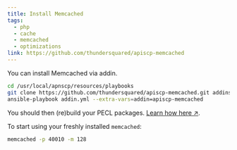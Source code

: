 ```yaml
---
title: Install Memcached
tags:
  - php
  - cache
  - memcached
  - optimizations
link: https://github.com/thundersquared/apiscp-memcached
---
```


You can install Memcached via addin.

```bash
cd /usr/local/apnscp/resources/playbooks
git clone https://github.com/thundersquared/apiscp-memcached.git addins/apiscp-memcached
ansible-playbook addin.yml --extra-vars=addin=apiscp-memcached
```

You should then (re)build your PECL packages. [Learn how here ↗](./install-php-pecl-modules).

To start using your freshly installed `memcached`:

```bash
memcached -p 40010 -m 128
```